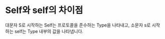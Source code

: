 Self와 self의 차이점
============

대문자 S로 시작하는 Self는 프로토콜을 준수하는 Type을 나타내고, 소문자 s로 시작하는 self는 Type 내부의 값을 나타냅니다.    





